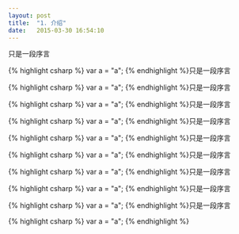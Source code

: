```yaml
---
layout: post
title:  "1. 介绍"
date:   2015-03-30 16:54:10
---
```

只是一段序言

{% highlight csharp %}
var a = "a";
{% endhighlight %}只是一段序言

{% highlight csharp %}
var a = "a";
{% endhighlight %}只是一段序言

{% highlight csharp %}
var a = "a";
{% endhighlight %}只是一段序言

{% highlight csharp %}
var a = "a";
{% endhighlight %}只是一段序言

{% highlight csharp %}
var a = "a";
{% endhighlight %}只是一段序言

{% highlight csharp %}
var a = "a";
{% endhighlight %}只是一段序言

{% highlight csharp %}
var a = "a";
{% endhighlight %}只是一段序言

{% highlight csharp %}
var a = "a";
{% endhighlight %}只是一段序言

{% highlight csharp %}
var a = "a";
{% endhighlight %}只是一段序言

{% highlight csharp %}
var a = "a";
{% endhighlight %}